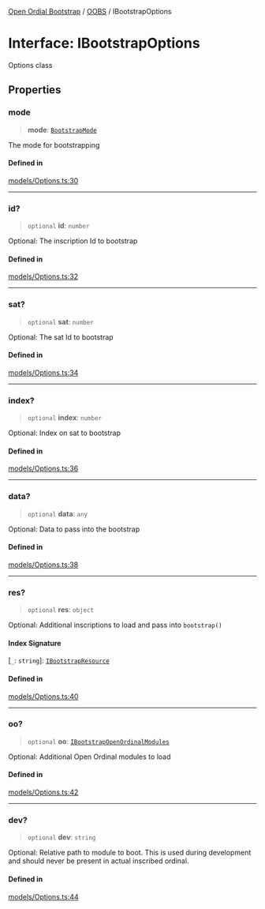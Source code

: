 [Open Ordial Bootstrap](../../README.md) / [OOBS](../README.md) / IBootstrapOptions

# Interface: IBootstrapOptions

Options class

## Properties

### mode

> **mode**: [`BootstrapMode`](../enumerations/BootstrapMode.md)

The mode for bootstrapping

#### Defined in

[models/Options.ts:30](https://github.com/open-ordinal/open-ordinal-bootstrap/blob/4c10c1c7d08e64d9389b8371356c764525d9fbc7/src/models/Options.ts#L30)

***

### id?

> `optional` **id**: `number`

Optional: The inscription Id to bootstrap

#### Defined in

[models/Options.ts:32](https://github.com/open-ordinal/open-ordinal-bootstrap/blob/4c10c1c7d08e64d9389b8371356c764525d9fbc7/src/models/Options.ts#L32)

***

### sat?

> `optional` **sat**: `number`

Optional: The sat Id to bootstrap

#### Defined in

[models/Options.ts:34](https://github.com/open-ordinal/open-ordinal-bootstrap/blob/4c10c1c7d08e64d9389b8371356c764525d9fbc7/src/models/Options.ts#L34)

***

### index?

> `optional` **index**: `number`

Optional: Index on sat to bootstrap

#### Defined in

[models/Options.ts:36](https://github.com/open-ordinal/open-ordinal-bootstrap/blob/4c10c1c7d08e64d9389b8371356c764525d9fbc7/src/models/Options.ts#L36)

***

### data?

> `optional` **data**: `any`

Optional: Data to pass into the bootstrap

#### Defined in

[models/Options.ts:38](https://github.com/open-ordinal/open-ordinal-bootstrap/blob/4c10c1c7d08e64d9389b8371356c764525d9fbc7/src/models/Options.ts#L38)

***

### res?

> `optional` **res**: `object`

Optional: Additional inscriptions to load and pass into `bootstrap()`

#### Index Signature

 \[`_`: `string`\]: [`IBootstrapResource`](IBootstrapResource.md)

#### Defined in

[models/Options.ts:40](https://github.com/open-ordinal/open-ordinal-bootstrap/blob/4c10c1c7d08e64d9389b8371356c764525d9fbc7/src/models/Options.ts#L40)

***

### oo?

> `optional` **oo**: [`IBootstrapOpenOrdinalModules`](IBootstrapOpenOrdinalModules.md)

Optional: Additional Open Ordinal modules to load

#### Defined in

[models/Options.ts:42](https://github.com/open-ordinal/open-ordinal-bootstrap/blob/4c10c1c7d08e64d9389b8371356c764525d9fbc7/src/models/Options.ts#L42)

***

### dev?

> `optional` **dev**: `string`

Optional: Relative path to module to boot. This is used during development
and should never be present in actual inscribed ordinal.

#### Defined in

[models/Options.ts:44](https://github.com/open-ordinal/open-ordinal-bootstrap/blob/4c10c1c7d08e64d9389b8371356c764525d9fbc7/src/models/Options.ts#L44)
